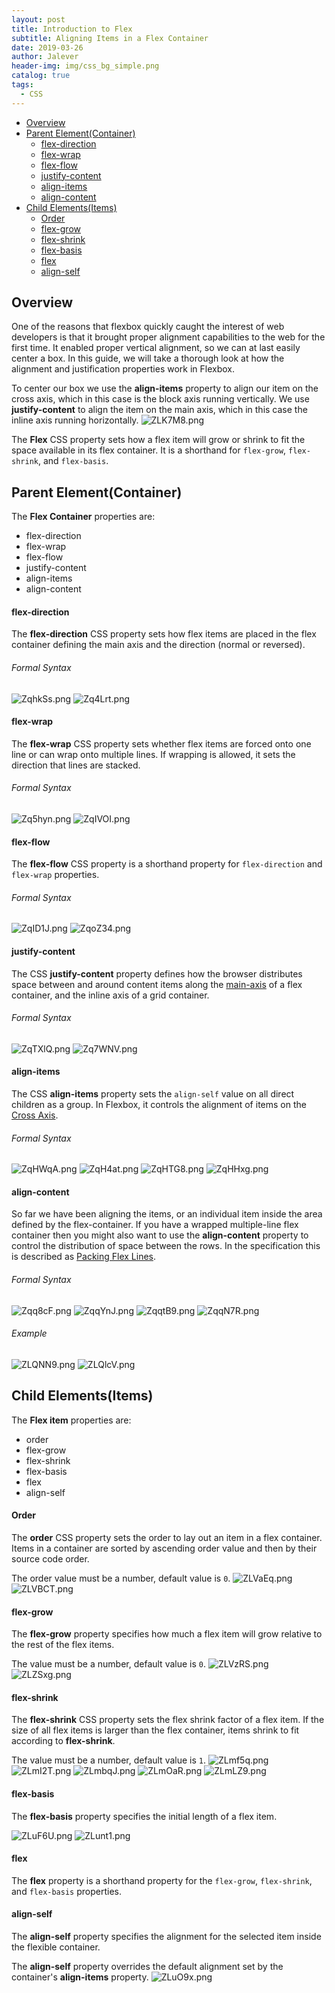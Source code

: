 ```yaml
---
layout: post
title: Introduction to Flex
subtitle: Aligning Items in a Flex Container
date: 2019-03-26
author: Jalever
header-img: img/css_bg_simple.png
catalog: true
tags:
  - CSS
---
```


- [Overview](#overview)
- [Parent Element(Container)](#parent-elementcontainer)
    - [flex-direction](#flex-direction)
    - [flex-wrap](#flex-wrap)
    - [flex-flow](#flex-flow)
    - [justify-content](#justify-content)
    - [align-items](#align-items)
    - [align-content](#align-content)
- [Child Elements(Items)](#child-elementsitems)
    - [Order](#order)
    - [flex-grow](#flex-grow)
    - [flex-shrink](#flex-shrink)
    - [flex-basis](#flex-basis)
    - [flex](#flex)
    - [align-self](#align-self)

## Overview
One of the reasons that flexbox quickly caught the interest of web developers is that it brought proper alignment capabilities to the web for the first time. It enabled proper vertical alignment, so we can at last easily center a box. In this guide, we will take a thorough look at how the alignment and justification properties work in Flexbox.

To center our box we use the <strong>align-items</strong> property to align our item on the cross axis, which in this case is the block axis running vertically. We use <strong>justify-content</strong> to align the item on the main axis, which in this case the inline axis running horizontally.
![ZLK7M8.png](https://s2.ax1x.com/2019/07/17/ZLK7M8.png)

The <strong>Flex</strong> CSS property sets how a flex item will grow or shrink to fit the space available in its flex container. It is a shorthand for `flex-grow`, `flex-shrink`, and `flex-basis`.


## Parent Element(Container)
The <strong>Flex Container</strong> properties are:
- flex-direction
- flex-wrap
- flex-flow
- justify-content
- align-items
- align-content

#### flex-direction
The <strong>flex-direction</strong> CSS property sets how flex items are placed in the flex container defining the main axis and the direction (normal or reversed).

###### Formal Syntax
![ZqhkSs.png](https://s2.ax1x.com/2019/07/17/ZqhkSs.png)
![Zq4Lrt.png](https://s2.ax1x.com/2019/07/17/Zq4Lrt.png)

#### flex-wrap
The <strong>flex-wrap</strong> CSS property sets whether flex items are forced onto one line or can wrap onto multiple lines. If wrapping is allowed, it sets the direction that lines are stacked.

###### Formal Syntax
![Zq5hyn.png](https://s2.ax1x.com/2019/07/17/Zq5hyn.png)
![ZqIVOI.png](https://s2.ax1x.com/2019/07/17/ZqIVOI.png)

#### flex-flow
The <strong>flex-flow</strong> CSS property is a shorthand property for `flex-direction` and `flex-wrap` properties.

###### Formal Syntax
![ZqID1J.png](https://s2.ax1x.com/2019/07/17/ZqID1J.png)
![ZqoZ34.png](https://s2.ax1x.com/2019/07/17/ZqoZ34.png)

#### justify-content
The CSS <strong>justify-content</strong> property defines how the browser distributes space between and around content items along the <ins>main-axis</ins> of a flex container, and the inline axis of a grid container.

###### Formal Syntax
![ZqTXlQ.png](https://s2.ax1x.com/2019/07/17/ZqTXlQ.png)
![Zq7WNV.png](https://s2.ax1x.com/2019/07/17/Zq7WNV.png)

#### align-items
The CSS <strong>align-items</strong> property sets the `align-self` value on all direct children as a group. In Flexbox, it controls the alignment of items on the <ins>Cross Axis</ins>.

###### Formal Syntax
![ZqHWqA.png](https://s2.ax1x.com/2019/07/17/ZqHWqA.png)
![ZqH4at.png](https://s2.ax1x.com/2019/07/17/ZqH4at.png)
![ZqHTG8.png](https://s2.ax1x.com/2019/07/17/ZqHTG8.png)
![ZqHHxg.png](https://s2.ax1x.com/2019/07/17/ZqHHxg.png)


#### align-content
So far we have been aligning the items, or an individual item inside the area defined by the flex-container. If you have a wrapped multiple-line flex container then you might also want to use the <strong>align-content</strong> property to control the distribution of space between the rows. In the specification this is described as <ins>Packing Flex Lines</ins>.



###### Formal Syntax
![Zqq8cF.png](https://s2.ax1x.com/2019/07/17/Zqq8cF.png)
![ZqqYnJ.png](https://s2.ax1x.com/2019/07/17/ZqqYnJ.png)
![ZqqtB9.png](https://s2.ax1x.com/2019/07/17/ZqqtB9.png)
![ZqqN7R.png](https://s2.ax1x.com/2019/07/17/ZqqN7R.png)

###### Example
![ZLQNN9.png](https://s2.ax1x.com/2019/07/17/ZLQNN9.png)
![ZLQlcV.png](https://s2.ax1x.com/2019/07/17/ZLQlcV.png)

## Child Elements(Items)
The <strong>Flex item</strong> properties are:
- order
- flex-grow
- flex-shrink
- flex-basis
- flex
- align-self

#### Order
The <strong>order</strong> CSS property sets the order to lay out an item in a flex container. Items in a container are sorted by ascending order value and then by their source code order.

The order value must be a number, default value is `0`.
![ZLVaEq.png](https://s2.ax1x.com/2019/07/17/ZLVaEq.png)
![ZLVBCT.png](https://s2.ax1x.com/2019/07/17/ZLVBCT.png)

#### flex-grow
The <strong>flex-grow</strong> property specifies how much a flex item will grow relative to the rest of the flex items.

The value must be a number, default value is `0`.
![ZLVzRS.png](https://s2.ax1x.com/2019/07/17/ZLVzRS.png)
![ZLZSxg.png](https://s2.ax1x.com/2019/07/17/ZLZSxg.png)

#### flex-shrink
The <strong>flex-shrink</strong> CSS property sets the flex shrink factor of a flex item. If the size of all flex items is larger than the flex container, items shrink to fit according to <strong>flex-shrink</strong>.

The value must be a number, default value is `1`.
![ZLmf5q.png](https://s2.ax1x.com/2019/07/17/ZLmf5q.png)
![ZLmI2T.png](https://s2.ax1x.com/2019/07/17/ZLmI2T.png)
![ZLmbqJ.png](https://s2.ax1x.com/2019/07/17/ZLmbqJ.png)
![ZLmOaR.png](https://s2.ax1x.com/2019/07/17/ZLmOaR.png)
![ZLmLZ9.png](https://s2.ax1x.com/2019/07/17/ZLmLZ9.png)

#### flex-basis
The <strong>flex-basis</strong> property specifies the initial length of a flex item.

![ZLuF6U.png](https://s2.ax1x.com/2019/07/17/ZLuF6U.png)
![ZLunt1.png](https://s2.ax1x.com/2019/07/17/ZLunt1.png)

#### flex
The <strong>flex</strong> property is a shorthand property for the `flex-grow`, `flex-shrink`, and `flex-basis` properties.

#### align-self
The <strong>align-self</strong> property specifies the alignment for the selected item inside the flexible container.

The <strong>align-self</strong> property overrides the default alignment set by the container's <strong>align-items</strong> property.
![ZLuO9x.png](https://s2.ax1x.com/2019/07/17/ZLuO9x.png)
